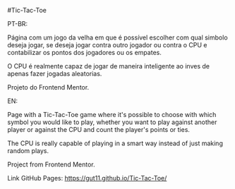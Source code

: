 #Tic-Tac-Toe

PT-BR:

Página com um jogo da velha em que é possível escolher com qual simbolo deseja jogar, se deseja jogar contra outro jogador ou contra o CPU e contabilizar os pontos dos jogadores ou os empates.

O CPU é realmente capaz de jogar de maneira inteligente ao inves de apenas fazer jogadas aleatorias.

Projeto do Frontend Mentor.

EN:

Page with a Tic-Tac-Toe game where it's possible to choose with which symbol you would like to play, whether you want to play against another player or against the CPU and count the player's points or ties.

The CPU is really capable of playing in a smart way instead of just making random plays.

Project from Frontend Mentor.

Link GitHub Pages: https://gut11.github.io/Tic-Tac-Toe/
